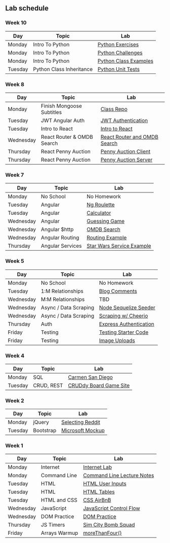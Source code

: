 ## Lab schedule

### Week 10
| Day       | Topic                      | Lab                                                                                 |
| ---       | ---                        | -----                                                                               |
| Monday    | Intro To Python | [Python Exercises](https://github.com/WDI-SEA/python-exercises)                    |
| Monday    | Intro To Python | [Python Challenges](https://github.com/WDI-SEA/python-challenges)                    |
| Monday    | Intro To Python | [Python Class Examples](https://github.com/WDI-SEA/python-class-examples)                    |
| Tuesday   | Python Class Inheritance | [Python Unit Tests](https://github.com/WDI-SEA/python-unit-tests)                    |

### Week 8
| Day       | Topic                      | Lab                                                                                 |
| ---       | ---                        | -----                                                                               |
| Monday    | Finish Mongoose Subtitles  | [Class Repo](https://github.com/Tommy-Lim/ng-mongoose-subtitles)                    |
| Tuesday   | JWT Angular Auth           | [JWT Authentication](https://github.com/WDI-SEA/angular-jwot-auth)                  |
| Tuesday   | Intro to React             | [Intro to React](https://wdi_sea.gitbooks.io/notes/content/10-react/readme.html)    |
| Wednesday | React Router & OMDB Search | [React Router and OMDB Search](https://github.com/WDI-SEA/react-router-omdb-search) |
| Thursday  | React Penny Auction        | [Penny Auction Client](https://github.com/WDI-SEA/penny-auction-client-solution)    |
| Thursday  | React Penny Auction        | [Penny Auction Server](https://github.com/WDI-SEA/penny-auction-server)    |


### Week 7
| Day       | Topic                 | Lab                                                           |
| ---       | ---                   | -----                                                         |
| Monday    | No School             | No Homework                                                   |
| Tuesday   | Angular               | [Ng Roulette](https://github.com/WDI-SEA/angular-ng-roulette) |
| Tuesday   | Angular               | [Calculator](https://github.com/WDI-SEA/angular-calculator) |
| Wednesday | Angular               | [Guessing Game](https://github.com/WDI-SEA/angular-guessing-game) |
| Wednesday | Angular $http         | [OMDB Search](https://github.com/WDI-SEA/angular-omdb-http) |
| Wednesday | Angular Routing       | [Routing Example](https://github.com/WDI-SEA/angular-routing-example) |
| Thursday  | Angular Services      | [Star Wars Service Example](https://github.com/WDI-SEA/angular-service-example) |

### Week 5
| Day       | Topic                 | Lab                                                           |
| ---       | ---                   | -----                                                         |
| Monday    | No School             | No Homework                                                   |
| Tuesday   | 1:M Relationships     | [Blog Comments](https://github.com/WDI-SEA/express-blogpulse) |
| Wednesday | M:M Relationships     | TBD                                                           |
| Wednesday | Async / Data Scraping | [Node Sequelize Seeder](https://github.com/srobertson421/Node-Sequelize-Seeder)    |
| Wednesday | Async / Data Scraping | [Scraping w/ Cheerio](https://github.com/WDI-SEA/async-data-scraping-cheerio-node)    |
| Thursday  | Auth                  | [Express Authentication](https://github.com/WDI-SEA/express-authentication/tree/brian-finished) |                
| Friday    | Testing               | [Testing Starter Code](https://github.com/WDI-SEA/mocha-chai-starter) |
| Friday    | Testing               | [Image Uploads](https://github.com/WDI-SEA/express-cloudinary) |


### Week 4
| Day     | Topic                 | Lab      |
| ---     | ---                   | -----    |
| Monday  | SQL                   | [Carmen San Diego](https://github.com/WDI-SEA/sql-carmen-san-diego)         |
| Tuesday | CRUD, REST            | [CRUDdy Board Game Site](https://github.com/WDI-SEA/cruddy-board-games) |

### Week 2

| Day     | Topic     | Lab                                                              |
| ----    | ------    | ----                                                             |
| Monday  | jQuery    | [Selecting Reddit](https://github.com/WDI-SEA/selecting-reddit) |
| Tuesday | Bootstrap | [Microsoft Mockup](https://github.com/WDI-SEA/bootstrap-mockups) |

### Week 1

| Day       | Topic        | Lab                                                                       |
| ------    | -----        | --------                                                                  |
| Monday    | Internet     | [Internet Lab][1000]                                                      |
| Monday    | Command Line | [Command Line Lecture Notes][1001]                                        |
| Tuesday   | HTML         | [HTML User Inputs](https://github.com/WDI-SEA/html_user_inputs)           |
| Tuesday   | HTML         | [HTML Tables](https://github.com/WDI-SEA/html_top_ten_movies_table)       |
| Tuesday   | HTML and CSS | [CSS AirBnB](https://github.com/WDI-SEA/css-airbnb)                       |
| Wednesday | JavaScript   | [JavaScript Control Flow](https://github.com/WDI-SEA/js-control-flow)     |
| Wednesday | DOM Practice | [DOM Practice](https://github.com/ga-students/dom-practice)               |
| Thursday  | JS Timers    | [Sim City Bomb Squad](https://github.com/ga-students/sim-city-bomb-squad) |
| Friday    | Arrays Warmup | [moreThanFour()](https://repl.it/Ee6k/1)                                  |

<!--  links to labs -->

[1000]: 03-internet/internet-lab.md
[1001]: https://wdi_sea.gitbooks.io/notes/content/01-workflow/command-line/01readme.html
[1004]: https://github.com/davified/js-control-flow
[1007]: https://github.com/davified/js-functions
[1020]: https://github.com/WDI-SEA/oop-prototype-car
[0130]: https://github.com/ga-students/reddit-json-image-search-results
